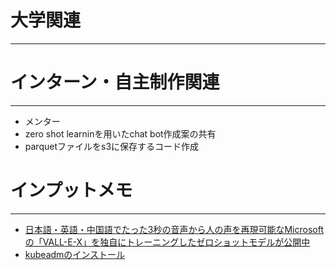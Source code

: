 # 大学関連
* * *
# インターン・自主制作関連
* * *
- メンター
- zero shot learninを用いたchat bot作成案の共有
- parquetファイルをs3に保存するコード作成
# インプットメモ
* * *
- [日本語・英語・中国語でたった3秒の音声から人の声を再現可能なMicrosoftの「VALL-E-X」を独自にトレーニングしたゼロショットモデルが公開中](https://gigazine.net/news/20230828-plachtaa-vall-e-x/)
- [kubeadmのインストール](https://kubernetes.io/ja/docs/setup/production-environment/tools/kubeadm/install-kubeadm/)
